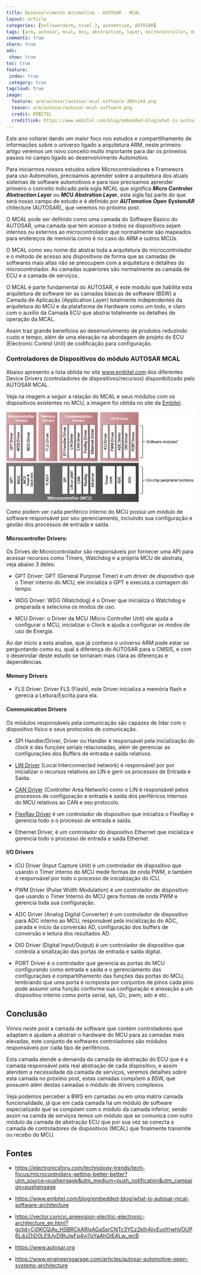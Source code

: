 ```yaml
---
title: Desenvolvimento Automotivo - AUTOSAR - MCAL
layout: article
categories: [hellowordarm, nivel_2, automotive, AUTOSAR]
tags: [arm, autosar, mcal, mcu, abstraction, layer, microcontroller, microcontrolador, abstração, camada, ecu]
comments: true
share: true
ads:
 show: true
toc: true
feature:
 index: true
 category: true
tagcloud: true
image:
  feature: arm/autosar/autosar-mcal-software-300x144.png
  teaser: arm/autosar/autosar-mcal-software.png
  credit: EMBITEL
  creditlink: https://www.embitel.com/blog/embedded-blog/what-is-autosar-mcal-software-architecture
---
```


Este ano voltarei dando um maior foco nos estudos e compartilhamento de informações sobre o universo ligado a arquitetura ARM, neste primeiro artigo veremos um novo conceito muito importante para dar os primeiros passos  no campo ligado ao desenvolvimento Automotivo.

<!--more-->

Para iniciarmos nossos estudos sobre Microcontroladores e Framewors para uso Automotivo, precisamos aprender sobre a arquitetura dos atuais sistemas de software automotivos e para isso precisamos aprender primeiro o conceito indicado pela sigla MCAL que significa __*M*icro *C*ontroler *A*bstraction *L*ayer__ ou __*MC*U *A*bstration *L*ayer__, esta sigla faz parte do que será nosso campo de estudo e é definido por __*AUT*omotive *O*pen *S*ystem*AR*__ chitecture (AUTOSAR)_ que veremos no próximo post.

O *MCAL* pode ser definido como uma camada do Software Básico do AUTOSAR, uma camada que tem acesso a todos os dispositivos sejam internos ou externos ao microcontrolador que normalmente são mapeados para endereços de memória como é no caso do ARM e outros MCUs.

O MCAL como seu nome diz abstrai toda a arquitetura do microcontrolador e o método de acesso aos dispositivos de forma que as camadas de softwares mais altas não se preocupem com a arquitetura e detalhes do microcontrolador. As camadas superiores são normalmente as camada de ECU e a camada de serviços.

O MCAL é parte fundamental do AUTOSAR, é este módulo que habilita esta arquitetura de software ter as camadas básicas de software (BSW) a Camada de Aplicação (Application Layer) totalmente independentes da arquitetura do MCU e da plataforma de Hardware como um todo, e claro com o auxilio da Camada ECU que abstrai totalmente os detalhes de operação da MCAL.

Assim traz grande benefícios ao desenvolvimento de produtos reduzindo custo e tempo, além de uma elevação na abordagem de projeto do ECU (Electronic Control Unit) de codificação para configuração.

### Controladores de Dispositivos do módulo AUTOSAR MCAL

Abaixo apresento a lista obtida no site www.embitel.com dos diferentes Device Drivers (controladores de dispositivos/recursos) disponibilizado pelo AUTOSAR MCAL.

Veja na imagem a seguir a relação do MCAL e seus módulos com os dispositivos existentes no MCU, a imagem foi obtida no site da [Embitel](www.embitel.com).

![Autosar MCAL Software](/images/arm/autosar/autosar-mcal-software.png)

Como podem ver cada periférico interno do MCU possui um módulo de software responsável por seu gerenciamento, incluindo sua configuração e gestão dos processos de entrada e saída.

#### Microcontroller Drivers:

Os Drives de Microcontrolador são responsáveis por fornecer uma API para acessar recursos como Timers, Watchdog e a própria MCU de abstrata, veja abaixo 3 deles:

 * GPT Driver: GPT (General Purpose Timer) é um driver de dispositivo que o Timer interno do MCU, ele inicializa o GPT e executa a contagem do tempo.
 
  * WDG Driver: WDG (Watchdog) é o Driver que inicializa o Watchdog e preparada e seleciona os modos de uso.
 
  * MCU Driver: o Driver da MCU (Micro Controller Unit) ele ajuda a configurar o MCU, inicializar o Clock e ajuda a configurar os modos de uso de Energia.
  
Ao dar inicio a esta analise, que já conhece o universo ARM pode estar se perguntando como eu, qual a diferença do AUTOSAR para o CMSIS, e com o desenrolar deste estudo se tornaram mais clara as diferenças e dependências.
 
#### Memory Drivers

 * FLS Driver: Driver FLS (Flash), este Driver inicializa a memória flash e gerecia a Leitura/Escrita para ela.
 
#### Communication Drivers

Os módulos responsáveis pela comunicação são capazes de lidar com o dispositivo físico e seus protocolos de comunicação.

 * SPI Handler/Driver, Driver ou Handler é responsável pela inicialização do clock e das funções seriais relacionadas, além de gerenciar as configurações dos Buffers de entrada e saída relativos.
 
 * [LIN Driver](/autosar/mcal/lin) (Local Interconnected network) é responsável por por inicializar o recursos relativos ao LIN e gerir os processos de Entrada e Saída.

 * [CAN Driver](/autosar/mcal/can) (Controller Area Network) como o LIN é responsável pelos processos de configuração e entrada e saída dos periféricos internos do MCU relativos ao CAN e seu protocolo.
 
 * [FlexRay Driver](/autosar/mcal/flexray) é um controlador de dispositivo que inicializa o FlexRay e gerencia todo o o processo de entrada e saída.

 * Ethernet Driver, é um controlador do dispositivo Ethernet que inicializa e gerencia todo o processo de entrada e saida Ethernet.
 
#### I/O Drivers

 * ICU Driver (Input Capture Unit) é um controlador de dispositivo que usando o Timer interno do MCU mede formas de onda PWM, e também é responsável por todo o processo de inicialização do ICU.
 
 * PWM Driver (Pulse Width Modulation) é um controlador de dispositivo que usando o Timer Interno do MCU gera formas de onda PWM e gerencia toda sua configuração.
 
 * ADC Driver (Analog Digital Converter) é um controlador de dispositivo para ADC interno ao MCU, responsável pela inicialização do ADC, parada e inicio da conversão AD, configuração dos buffers de conversão e leitura dos resultados AD.
 
 * DIO Driver (Digital Input/Output) é um controlador de dispositivo que controla a sinalização das portas de entrada e saída digital.
 
 * PORT Driver é o controlador que gerencia as portas do MCU configurando como entrada e saida e o gerenciamento das configurações e compartilhamento das funções das portas do MCU, lembrando que uma porta é ocmposta por conjuntos de pinos cada pino pode assumir uma função conforme sua configuração e anexação a um dispositivo interno como porta serial, spi, i2c, pwm, adc e etc..
 
## Conclusão

Vimos neste post a camada de software que contém controladores que adaptam e ajudam a abstrair o hardware do MCU para as camadas mais elevadas, este conjunto de softwares controladores são módulos responsáveis por cada tipo de periféricos. 

Esta camada atende a demanda da camada de abstração do ECU que é a camada responsável pela real abstração de cada dispositivo,  e assim atendem a necessidade da camada de serviços, veremos detalhes sobre esta camada no próximo post, estas camadas compõem a BSW, que possuem além destas camadas o módulo de drivers complexos.

Veja podemos perceber a BWS em camadas ou em uma matrix camada funcionalidade, já que em cada camada há um módulo de software especializado que se compõem com o módulo da camada inferior, sendo assim na camda de serviços temos um módulo que se comunica com outro módulo da camada de abstração ECU que por sua vez se conecta a camada de controladores de dispositivos (MCAL) que finalmente transmite ou recebo do MCU.




## Fontes

* https://electronicsforu.com/technology-trends/tech-focus/microcontrollers-getting-better-better?utm_source=pushengage&utm_medium=push_notification&utm_campaign=pushengage

* https://www.embitel.com/blog/embedded-blog/what-is-autosar-mcal-software-architecture

* https://vector.com/vi_preevision-electric-electronic-architecture_en.html?gclid=Cj0KCQiAv_HSBRCkARIsAGaSsrCNTc3YCz2klh4jjvEuoYrwhVOUP6LdJZhD0LE9JvD9hJwFq4vi7qYaAhGtEALw_wcB

* https://www.autosar.org

* https://www.engineersgarage.com/articles/autosar-automotive-open-systems-architecture